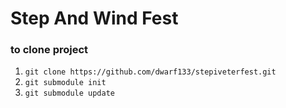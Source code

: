 # Step And Wind Fest

### to clone project

1. `git clone https://github.com/dwarf133/stepiveterfest.git`
2. `git submodule init`
3. `git submodule update`